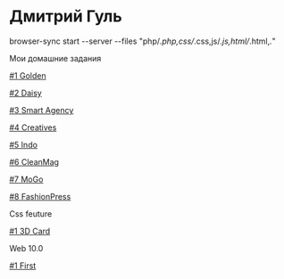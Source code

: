 # Дмитрий Гуль
browser-sync start --server --files "php/*.php,css/*.css,js/*.js,html/*.html,*.*"

Мои домашние задания

[#1 Golden](https://guldmytro.github.io/golden/ "Мой первый сайт из PSD шаблона")

[#2 Daisy](https://guldmytro.github.io/daisy/ "Мой второй сайт из PSD шаблона")

[#3 Smart Agency](https://guldmytro.github.io/smart%20agency/ "Мой третий сайт из PSD шаблона")

[#4 Creatives](https://guldmytro.github.io/creatives/ "Мой четвертый сайт из PSD шаблона")

[#5 Indo](https://guldmytro.github.io/Indo/ "Мой пятый сайт из PSD шаблона")

[#6 CleanMag](https://guldmytro.github.io/CleanMag/ "Мой щестой сайт из PSD шаблона")

[#7 MoGo](https://guldmytro.github.io/MoGo/ "Мой седьмой сайт из PSD шаблона")

[#8 FashionPress](https://guldmytro.github.io/FashionPress/ "Мой восьмой сайт из PSD шаблона")

Css feuture

[#1 3D Card](https://guldmytro.github.io/CssFeature/ "3D Карточка")

Web 10.0

[#1 First](https://guldmytro.github.io/FirstProject/ "Строительная фирма")

